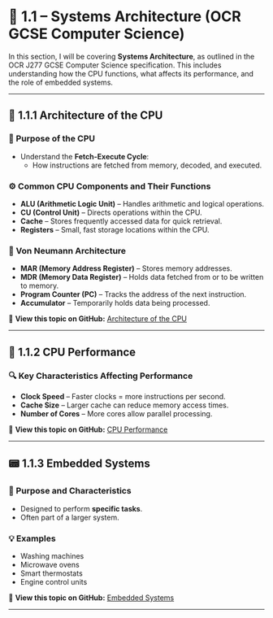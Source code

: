 # 📘 1.1 – Systems Architecture (OCR GCSE Computer Science)

In this section, I will be covering **Systems Architecture**, as outlined in the OCR J277 GCSE Computer Science specification. This includes understanding how the CPU functions, what affects its performance, and the role of embedded systems.

---

## 🧠 1.1.1 Architecture of the CPU

### 🧭 Purpose of the CPU
- Understand the **Fetch-Execute Cycle**:
  - How instructions are fetched from memory, decoded, and executed.

### ⚙️ Common CPU Components and Their Functions
- **ALU (Arithmetic Logic Unit)** – Handles arithmetic and logical operations.
- **CU (Control Unit)** – Directs operations within the CPU.
- **Cache** – Stores frequently accessed data for quick retrieval.
- **Registers** – Small, fast storage locations within the CPU.

### 🧮 Von Neumann Architecture
- **MAR (Memory Address Register)** – Stores memory addresses.
- **MDR (Memory Data Register)** – Holds data fetched from or to be written to memory.
- **Program Counter (PC)** – Tracks the address of the next instruction.
- **Accumulator** – Temporarily holds data being processed.

🔗 **View this topic on GitHub:** [Architecture of the CPU](1.1.1-architecture-of-the-cpu)

---

## 🚀 1.1.2 CPU Performance

### 🔍 Key Characteristics Affecting Performance
- **Clock Speed** – Faster clocks = more instructions per second.
- **Cache Size** – Larger cache can reduce memory access times.
- **Number of Cores** – More cores allow parallel processing.

🔗 **View this topic on GitHub:** [CPU Performance](1.1.2-cpu-performance)

---

## 📟 1.1.3 Embedded Systems

### 🔧 Purpose and Characteristics
- Designed to perform **specific tasks**.
- Often part of a larger system.

### 💡 Examples
- Washing machines  
- Microwave ovens  
- Smart thermostats  
- Engine control units

🔗 **View this topic on GitHub:** [Embedded Systems](1.1.3-embedded-systems)

---
